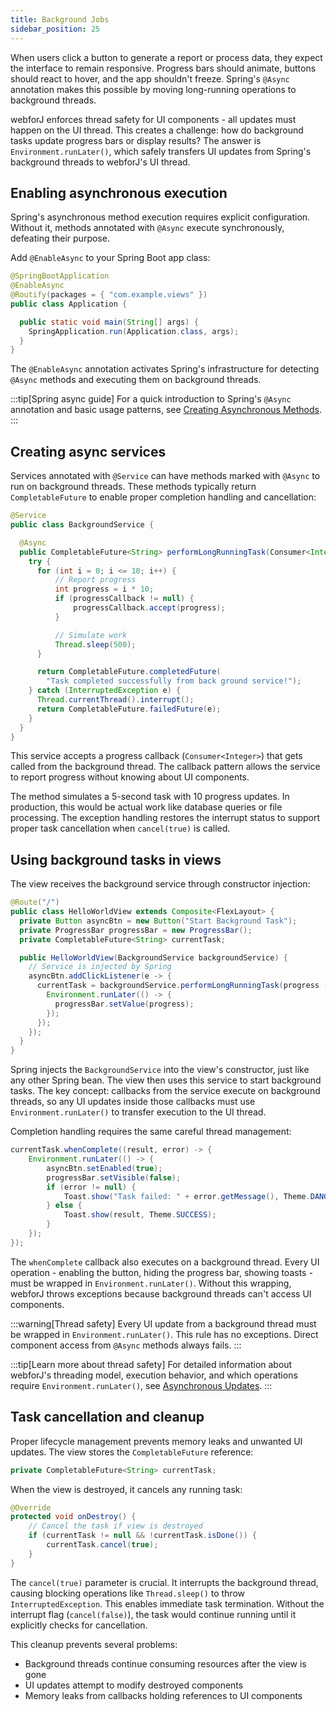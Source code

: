 ```yaml
---
title: Background Jobs
sidebar_position: 25
---
```


When users click a button to generate a report or process data, they expect the interface to remain responsive. Progress bars should animate, buttons should react to hover, and the app shouldn't freeze. Spring's `@Async` annotation makes this possible by moving long-running operations to background threads.

webforJ enforces thread safety for UI components - all updates must happen on the UI thread. This creates a challenge: how do background tasks update progress bars or display results? The answer is `Environment.runLater()`, which safely transfers UI updates from Spring's background threads to webforJ's UI thread.

## Enabling asynchronous execution

Spring's asynchronous method execution requires explicit configuration. Without it, methods annotated with `@Async` execute synchronously, defeating their purpose.

Add `@EnableAsync` to your Spring Boot app class:

```java {2}
@SpringBootApplication
@EnableAsync
@Routify(packages = { "com.example.views" })
public class Application {

  public static void main(String[] args) {
    SpringApplication.run(Application.class, args);
  }
}
```

The `@EnableAsync` annotation activates Spring's infrastructure for detecting `@Async` methods and executing them on background threads.

:::tip[Spring async guide]
For a quick introduction to Spring's `@Async` annotation and basic usage patterns, see [Creating Asynchronous Methods](https://spring.io/guides/gs/async-method).
:::

## Creating async services

Services annotated with `@Service` can have methods marked with `@Async` to run on background threads. These methods typically return `CompletableFuture` to enable proper completion handling and cancellation:

```java
@Service
public class BackgroundService {

  @Async
  public CompletableFuture<String> performLongRunningTask(Consumer<Integer> progressCallback) {
    try {
      for (int i = 0; i <= 10; i++) {
          // Report progress
          int progress = i * 10;
          if (progressCallback != null) {
              progressCallback.accept(progress);
          }

          // Simulate work
          Thread.sleep(500);
      }

      return CompletableFuture.completedFuture(
        "Task completed successfully from back ground service!");
    } catch (InterruptedException e) {
      Thread.currentThread().interrupt();
      return CompletableFuture.failedFuture(e);
    }
  }
}
```

This service accepts a progress callback (`Consumer<Integer>`) that gets called from the background thread. The callback pattern allows the service to report progress without knowing about UI components. 

The method simulates a 5-second task with 10 progress updates. In production, this would be actual work like database queries or file processing. The exception handling restores the interrupt status to support proper task cancellation when `cancel(true)` is called.

## Using background tasks in views

The view receives the background service through constructor injection:

```java
@Route("/")
public class HelloWorldView extends Composite<FlexLayout> {
  private Button asyncBtn = new Button("Start Background Task");
  private ProgressBar progressBar = new ProgressBar();
  private CompletableFuture<String> currentTask;

  public HelloWorldView(BackgroundService backgroundService) {
    // Service is injected by Spring
    asyncBtn.addClickListener(e -> {
      currentTask = backgroundService.performLongRunningTask(progress -> {
        Environment.runLater(() -> {
          progressBar.setValue(progress);
        });
      });
    });
  }
}
```

Spring injects the `BackgroundService` into the view's constructor, just like any other Spring bean. The view then uses this service to start background tasks. The key concept: callbacks from the service execute on background threads, so any UI updates inside those callbacks must use `Environment.runLater()` to transfer execution to the UI thread.

Completion handling requires the same careful thread management:

```java
currentTask.whenComplete((result, error) -> {
    Environment.runLater(() -> {
        asyncBtn.setEnabled(true);
        progressBar.setVisible(false);
        if (error != null) {
            Toast.show("Task failed: " + error.getMessage(), Theme.DANGER);
        } else {
            Toast.show(result, Theme.SUCCESS);
        }
    });
});
```

The `whenComplete` callback also executes on a background thread. Every UI operation - enabling the button, hiding the progress bar, showing toasts - must be wrapped in `Environment.runLater()`. Without this wrapping, webforJ throws exceptions because background threads can't access UI components.

:::warning[Thread safety]
Every UI update from a background thread must be wrapped in `Environment.runLater()`. This rule has no exceptions. Direct component access from `@Async` methods always fails.
:::

:::tip[Learn more about thread safety]
For detailed information about webforJ's threading model, execution behavior, and which operations require `Environment.runLater()`, see [Asynchronous Updates](../../advanced/asynchronous-updates).
:::

## Task cancellation and cleanup

Proper lifecycle management prevents memory leaks and unwanted UI updates. The view stores the `CompletableFuture` reference:

```java
private CompletableFuture<String> currentTask;
```

When the view is destroyed, it cancels any running task:

```java
@Override
protected void onDestroy() {
    // Cancel the task if view is destroyed
    if (currentTask != null && !currentTask.isDone()) {
        currentTask.cancel(true);
    }
}
```

The `cancel(true)` parameter is crucial. It interrupts the background thread, causing blocking operations like `Thread.sleep()` to throw `InterruptedException`. This enables immediate task termination. Without the interrupt flag (`cancel(false)`), the task would continue running until it explicitly checks for cancellation.

This cleanup prevents several problems:
- Background threads continue consuming resources after the view is gone
- UI updates attempt to modify destroyed components
- Memory leaks from callbacks holding references to UI components

